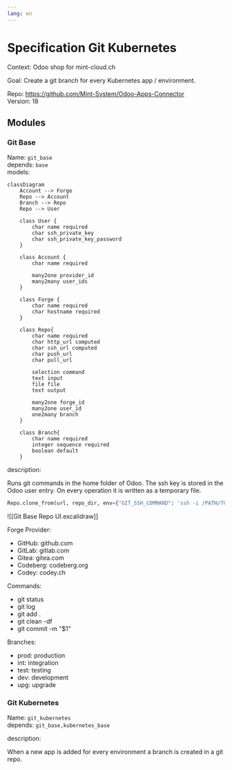 ```yaml
---
lang: en
---
```

# Specification Git Kubernetes

Context: Odoo shop for mint-cloud.ch

Goal: Create a git branch for every Kubernetes app / environment.

Repo: <https://github.com/Mint-System/Odoo-Apps-Connector>\
Version: 18

## Modules

### Git Base

Name: `git_base`\
depends: `base`\
models:

```mermaid
classDiagram
	Account --> Forge
	Repo --> Account
	Branch --> Repo
	Repo --> User
	
    class User {
		char name required
		char ssh_private_key
		char ssh_private_key_password
    }

	class Account {
		char name required
		
		many2one provider_id
		many2many user_ids
	}
	
	class Forge {
		char name required
		char hostname required
	}

    class Repo{
		char name required
		char http_url computed
		char ssh_url computed
		char push_url
		char pull_url
		
		selection command
		text input
		file file
		text output
		
		many2one forge_id
		many2one user_id
		one2many branch
    }

    class Branch{
		char name required
		integer sequence required
		boolean default
    }
```

description:

Runs git commands in the home folder of Odoo. The ssh key is stored in the Odoo user entry. On every operation it is written as a temporary file.

```python
Repo.clone_from(url, repo_dir, env={"GIT_SSH_COMMAND": 'ssh -i /PATH/TO/KEY'})
```

![[Git Base Repo UI.excalidraw]]

Forge Provider:
* GitHub: github.com
* GitLab: gitlab.com
* Gitea: gitea.com
* Codeberg: codeberg.org
* Codey: codey.ch

Commands:
* git status
* git log
* git add .
* git clean -df
* git commit -m "$1"

Branches:
- prod: production
- int: integration
- test: testing
- dev: development
- upg: upgrade

### Git Kubernetes

Name: `git_kubernetes`\
depends: `git_base,kubernetes_base`

description:

When a new app is added for every environment a branch is created in a git repo.
